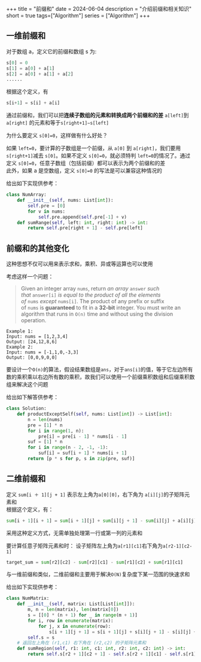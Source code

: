 +++
title = "前缀和"
date = 2024-06-04
description = "介绍前缀和相关知识"
short = true
tags=["Algorithm"]
series = ["Algorithm"]
+++
## 一维前缀和
对于数组 a，定义它的前缀和数组 s 为:
```python
s[0] = 0
s[1] = a[0] + a[1]
s[2] = a[0] + a[1] + a[2]
......
```
根据这个定义，有
```python
s[i+1] = s[i] + a[i]
```
通过前缀和，我们可以把**连续子数组的元素和转换成两个前缀和的差**
`a[left]`到`a[right]` 的元素和等于`s[right+1]−s[left]`

为什么要定义 `s[0]=0`，这样做有什么好处？

如果 `left=0`，要计算的子数组是一个前缀，从 `a[0]` 到 `a[right]`，我们要用 `s[right+1]`减去 `s[0]`。如果不定义 `s[0]=0`，就必须特判 `left=0`的情况了。通过定义 `s[0]=0`，任意子数组（包括前缀）都可以表示为两个前缀和的差  
此外，如果 a 是空数组，定义 `s[0]=0` 的写法是可以兼容这种情况的

给出如下实现供参考：
```python
class NumArray:
    def __init__(self, nums: List[int]):
        self.pre = [0]
        for v in nums:
            self.pre.append(self.pre[-1] + v)
    def sumRange(self, left: int, right: int) -> int:
        return self.pre[right + 1] - self.pre[left]
```
## 前缀和的其他变化
这种思想不仅可以用来表示求和，乘积、异或等运算也可以使用

考虑这样一个问题：
>Given an integer array `nums`, return _an array_ `answer` _such that_ `answer[i]` _is equal to the product of all the elements of_ `nums` _except_ `nums[i]`.
>The product of any prefix or suffix of `nums` is **guaranteed** to fit in a **32-bit** integer.
>You must write an algorithm that runs in `O(n)` time and without using the division operation.
>
	Example 1:
	Input: nums = [1,2,3,4]
	Output: [24,12,8,6]
	Example 2:
	Input: nums = [-1,1,0,-3,3]
	Output: [0,0,9,0,0]

要设计一个`O(n)`的算法，假设结果数组是`ans`，对于`ans[i]`的值，等于它左边所有数的乘积乘以右边所有数的乘积，故我们可以使用一个前缀乘积数组和后缀乘积数组来解决这个问题

给出如下解答供参考：
```python
class Solution:
    def productExceptSelf(self, nums: List[int]) -> List[int]:
        n = len(nums)
        pre = [1] * n
        for i in range(1, n):
            pre[i] = pre[i - 1] * nums[i - 1]
        suf = [1] * n
        for i in range(n - 2, -1, -1):
            suf[i] = suf[i + 1] * nums[i + 1]
        return [p * s for p, s in zip(pre, suf)]
```
## 二维前缀和
定义 `sum[i ＋ 1][j + 1]` 表示左上角为`a[0][0]`，右下角为 `a[i][j]`的子矩阵元素和  
根据这个定义，有：
```python
sum[i + 1][i + 1] = sum[i + 1][j] + sum[i][j + 1] - sum[i][j] + a[i][j]
```
采用这种定义方式，无需单独处理第一行或第一列的元素和

要计算任意子矩阵元素和时：
设子矩阵左上角为`a[r1][c1]`右下角为`a[r2-1][c2-1]`
```python
target_sum = sum[r2][c2] - sum[r2][c1] - sum[r1][c2] + sum[r1][c1]
```
与一维前缀和类似，二维前缀和主要用于解决`O(N)`复杂度下某一范围的快速求和

给出如下实现供参考：
```python
class NumMatrix:
    def __init__(self, matrix: List[List[int]]):
        m, n = len(matrix), len(matrix[0])
        s = [[0] * (n + 1) for _ in range(m + 1)]
        for i, row in enumerate(matrix):
            for j, x in enumerate(row):
                s[i + 1][j + 1] = s[i + 1][j] + s[i][j + 1] - s[i][j] + x
        self.s = s
    # 返回左上角在 (r1,c1) 右下角在 (r2,c2) 的子矩阵元素和
    def sumRegion(self, r1: int, c1: int, r2: int, c2: int) -> int:
        return self.s[r2 + 1][c2 + 1] - self.s[r2 + 1][c1] - self.s[r1][c2 + 1] + self.s[r1][c1]
```